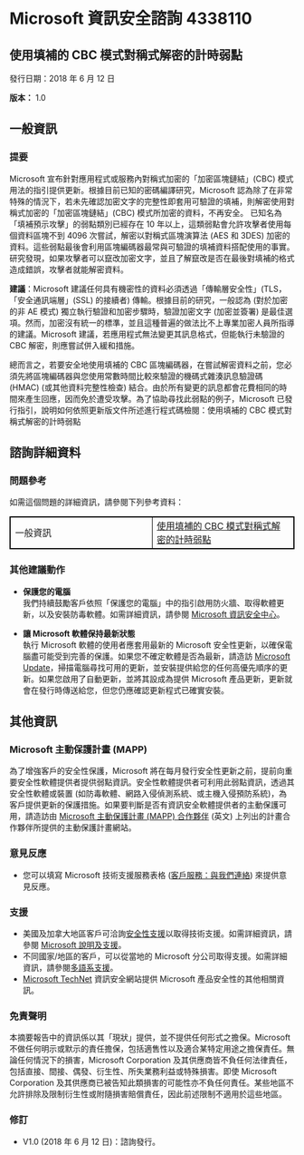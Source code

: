 ﻿---
TOCTitle: 4338110
Title: Microsoft 資訊安全諮詢 4338110
---

Microsoft 資訊安全諮詢 4338110
===================================

使用填補的 CBC 模式對稱式解密的計時弱點
-----------------------------------------------------------------------------

發行日期：2018 年 6 月 12 日

**版本：** 1.0

一般資訊
-------------------

### 提要

Microsoft 宣布針對應用程式或服務內對稱式加密的「加密區塊鏈結」(CBC) 模式用法的指引提供更新。根據目前已知的密碼編譯研究，Microsoft 認為除了在非常特殊的情況下，若未先確認加密文字的完整性即套用可驗證的填補，則解密使用對稱式加密的「加密區塊鏈結」(CBC) 模式所加密的資料，不再安全。 
已知名為「填補預示攻擊」的弱點類別已經存在 10 年以上，這類弱點會允許攻擊者使用每個資料區塊不到 4096 次嘗試，解密以對稱式區塊演算法 (AES 和 3DES) 加密的資料。這些弱點最後會利用區塊編碼器最常與可驗證的填補資料搭配使用的事實。研究發現，如果攻擊者可以竄改加密文字，並且了解竄改是否在最後對填補的格式造成錯誤，攻擊者就能解密資料。

**建議**：Microsoft 建議任何具有機密性的資料必須透過「傳輸層安全性」(TLS，「安全通訊端層」(SSL) 的接續者) 傳輸。根據目前的研究，一般認為 (對於加密的非 AE 模式) 獨立執行驗證和加密步驟時，驗證加密文字 (加密並簽署) 是最佳選項。然而，加密沒有統一的標準，並且這種普遍的做法比不上專業加密人員所指導的建議。Microsoft 建議，若應用程式無法變更其訊息格式，但能執行未驗證的 CBC 解密，則應嘗試併入緩和措施。 

總而言之，若要安全地使用填補的 CBC 區塊編碼器，在嘗試解密資料之前，您必須先將區塊編碼器與您使用常數時間比較來驗證的機碼式雜湊訊息驗證碼 (HMAC) (或其他資料完整性檢查) 結合。由於所有變更的訊息都會花費相同的時間來產生回應，因而免於遭受攻擊。為了協助尋找此弱點的例子，Microsoft 已發行指引，說明如何依照更新版文件所述進行程式碼檢閱：使用填補的 CBC 模式對稱式解密的計時弱點

諮詢詳細資料
----------------

### 問題參考

如需這個問題的詳細資訊，請參閱下列參考資料：


<table style="border:1px solid black;">
<colgroup>
<col width="50%" />
<col width="50%" />
</colgroup>
<tbody>
<tr class="odd">
<td style="border:1px solid black;">一般資訊</td>
<td style="border:1px solid black;"><a href="https://docs.microsoft.com/dotnet/standard/security/vulnerabilities-cbc-mode">使用填補的 CBC 模式對稱式解密的計時弱點</a></td>
</tr>
</tbody>
</table>
  
### 其他建議動作
  
-   **保護您的電腦**   
    我們持續鼓勵客戶依照「保護您的電腦」中的指引啟用防火牆、取得軟體更新，以及安裝防毒軟體。如需詳細資訊，請參閱 [Microsoft 資訊安全中心](http://www.microsoft.com/zh-tw/security/default.aspx)。
  
-   **讓 Microsoft 軟體保持最新狀態**   
    執行 Microsoft 軟體的使用者應套用最新的 Microsoft 安全性更新，以確保電腦盡可能受到完善的保護。如果您不確定軟體是否為最新，請造訪 [Microsoft Update](http://go.microsoft.com/fwlink/?linkid=40747)，掃描電腦尋找可用的更新，並安裝提供給您的任何高優先順序的更新。如果您啟用了自動更新，並將其設成為提供 Microsoft 產品更新，更新就會在發行時傳送給您，但您仍應確認更新程式已確實安裝。
  
其他資訊  
-----------------

### Microsoft 主動保護計畫 (MAPP)
  
為了增強客戶的安全性保護，Microsoft 將在每月發行安全性更新之前，提前向重要安全性軟體提供者提供弱點資訊。安全性軟體提供者可利用此弱點資訊，透過其安全性軟體或裝置 (如防毒軟體、網路入侵偵測系統、或主機入侵預防系統)，為客戶提供更新的保護措施。如果要判斷是否有資訊安全軟體提供者的主動保護可用，請造訪由 [Microsoft 主動保護計畫 (MAPP) 合作夥伴](http://go.microsoft.com/fwlink/?linkid=215201) (英文) 上列出的計畫合作夥伴所提供的主動保護計畫網站。
  
### 意見反應
  
-   您可以填寫 Microsoft 技術支援服務表格 ([客戶服務：與我們連絡](http://support.microsoft.com/zh-tw?scid=sw;en;1257&amp;showpage=1&amp;ws=technet&amp;sd=tech)) 來提供意見反應。
  
### 支援
  
-   美國及加拿大地區客戶可洽詢[安全性支援](http://go.microsoft.com/fwlink/?linkid=21131)以取得技術支援。如需詳細資訊，請參閱 [Microsoft 說明及支援](http://support.microsoft.com/)。  
-   不同國家/地區的客戶，可以從當地的 Microsoft 分公司取得支援。如需詳細資訊，請參閱[多語系支援](http://go.microsoft.com/fwlink/?linkid=21155)。  
-   [Microsoft TechNet](http://go.microsoft.com/fwlink/?linkid=21132) 資訊安全網站提供 Microsoft 產品安全性的其他相關資訊。
  
### 免責聲明
  
本摘要報告中的資訊係以其「現狀」提供，並不提供任何形式之擔保。Microsoft 不做任何明示或默示的責任擔保，包括適售性以及適合某特定用途之擔保責任。無論任何情況下的損害，Microsoft Corporation 及其供應商皆不負任何法律責任，包括直接、間接、偶發、衍生性、所失業務利益或特殊損害。即使 Microsoft Corporation 及其供應商已被告知此類損害的可能性亦不負任何責任。某些地區不允許排除及限制衍生性或附隨損害賠償責任，因此前述限制不適用於這些地區。
  
### 修訂
  
-   V1.0 (2018 年 6 月 12 日)：諮詢發行。  
  

